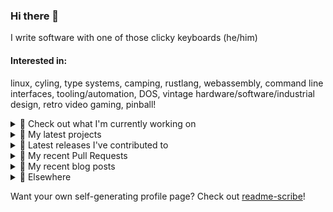 ### Hi there 👋

I write software with one of those clicky keyboards (he/him)

#### Interested in:
linux, cyling, type systems, camping, rustlang, webassembly, command line interfaces, tooling/automation, DOS, vintage hardware/software/industrial design, retro video gaming, pinball!

<details><summary>👀 Check out what I'm currently working on</summary><br />

- [MetaMask/metamask-mobile](https://github.com/MetaMask/metamask-mobile) - Mobile web browser providing access to websites that use the Ethereum blockchain (1 day ago)
- [rickycodes/www](https://github.com/rickycodes/www) - my website built using Rust (stdweb) → .wasm (also: dat://ricky.codes) (2 weeks ago)
- [MetaMask/metamask-extension](https://github.com/MetaMask/metamask-extension) - :globe_with_meridians: :electric_plug: The MetaMask browser extension enables browsing Ethereum blockchain enabled websites (3 weeks ago)
- [MetaMask/controllers](https://github.com/MetaMask/controllers) - Collection of platform-agnostic modules for creating secure data models for cryptocurrency wallets (1 month ago)
- [rickycodes/card](https://github.com/rickycodes/card) - npx business card built with rust targeting wasm (1 month ago)
</details>

<details><summary>🌱 My latest projects</summary><br />

- [rickycodes/kitties](https://github.com/rickycodes/kitties) - micro site to browse CryptoKitties
- [rickycodes/pve-no-subscription](https://github.com/rickycodes/pve-no-subscription) - Proxmox VE No-Subscription Removal
- [rickycodes/ftse-rs](https://github.com/rickycodes/ftse-rs) - scrape and filter hl.co.uk market summaries
- [rickycodes/card](https://github.com/rickycodes/card) - npx business card built with rust targeting wasm
- [rickycodes/dat-proxy-browser](https://github.com/rickycodes/dat-proxy-browser) - Rough sketch of a decentralised (supporting DAT) mobile web browser built with react-native
</details>

<details><summary>🔭 Latest releases I've contributed to</summary><br />

- [MetaMask/controllers](https://github.com/MetaMask/controllers) ([v29.0.1](https://github.com/MetaMask/controllers/releases/tag/v29.0.1), 6 days ago) - Collection of platform-agnostic modules for creating secure data models for cryptocurrency wallets
- [MetaMask/metamask-mobile](https://github.com/MetaMask/metamask-mobile) ([v5.1.0](https://github.com/MetaMask/metamask-mobile/releases/tag/v5.1.0), 6 days ago) - Mobile web browser providing access to websites that use the Ethereum blockchain
- [MetaMask/web3-provider-engine](https://github.com/MetaMask/web3-provider-engine) ([v16.0.4](https://github.com/MetaMask/web3-provider-engine/releases/tag/v16.0.4), 2 weeks ago) - A JavaScript library for composing Ethereum provider objects using middleware modules
- [MetaMask/metamask-extension](https://github.com/MetaMask/metamask-extension) ([v10.14.0](https://github.com/MetaMask/metamask-extension/releases/tag/v10.14.0), 2 weeks ago) - :globe_with_meridians: :electric_plug: The MetaMask browser extension enables browsing Ethereum blockchain enabled websites
- [rickycodes/card](https://github.com/rickycodes/card) ([v1.5.8](https://github.com/rickycodes/card/releases/tag/v1.5.8), 1 month ago) - npx business card built with rust targeting wasm
</details>

<details><summary>🔨 My recent Pull Requests</summary><br />

- [Fix subtitle mapping](https://github.com/MetaMask/metamask-mobile/pull/4349) on [MetaMask/metamask-mobile](https://github.com/MetaMask/metamask-mobile) (1 day ago)
- [fix generate-static-assets](https://github.com/MetaMask/metamask-mobile/pull/4328) on [MetaMask/metamask-mobile](https://github.com/MetaMask/metamask-mobile) (1 day ago)
- [convert back to spaces](https://github.com/MetaMask/metamask-mobile/pull/4278) on [MetaMask/metamask-mobile](https://github.com/MetaMask/metamask-mobile) (6 days ago)
- [patch cross-fetch instead of skipping](https://github.com/MetaMask/metamask-mobile/pull/4249) on [MetaMask/metamask-mobile](https://github.com/MetaMask/metamask-mobile) (1 week ago)
- [Sort the languages in the language selector](https://github.com/MetaMask/metamask-mobile/pull/4186) on [MetaMask/metamask-mobile](https://github.com/MetaMask/metamask-mobile) (2 weeks ago)
</details>

<details><summary>📜 My recent blog posts</summary><br />

- [Publishing my Website to the peer-to-peer Web](//ricky.codes/blog/posts/publishing-to-the-peer-to-peer-web/) (3 years ago)
</details>

<details><summary>🔗 Elsewhere</summary><br />

- Web: https://ricky.codes
- Twitter: https://twitter.com/rickycodes
- Blog: https://ricky.codes/blog
</details>

Want your own self-generating profile page? Check out [readme-scribe](https://github.com/muesli/readme-scribe)!

